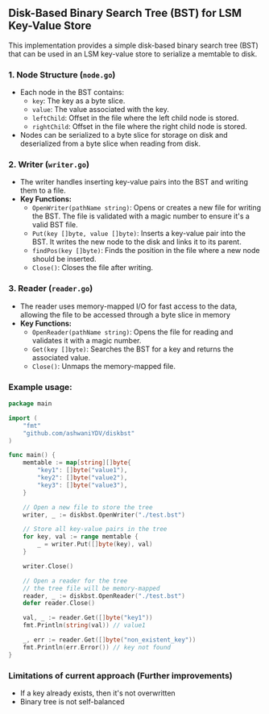 ## Disk-Based Binary Search Tree (BST) for LSM Key-Value Store

This implementation provides a simple disk-based binary search tree (BST) that can be used in an LSM key-value store to serialize a memtable to disk. 

### 1. Node Structure (`node.go`)
- Each node in the BST contains:
    - `key`: The key as a byte slice.
    - `value`: The value associated with the key.
    - `leftChild`: Offset in the file where the left child node is stored.
    - `rightChild`: Offset in the file where the right child node is stored.
- Nodes can be serialized to a byte slice for storage on disk and deserialized from a byte slice when reading from disk.

### 2. Writer (`writer.go`)
- The writer handles inserting key-value pairs into the BST and writing them to a file.
- **Key Functions:**
    - `OpenWriter(pathName string)`: Opens or creates a new file for writing the BST. The file is validated with a magic number to ensure it's a valid BST file.
    - `Put(key []byte, value []byte)`: Inserts a key-value pair into the BST. It writes the new node to the disk and links it to its parent.
    - `findPos(key []byte)`: Finds the position in the file where a new node should be inserted.
    - `Close()`: Closes the file after writing.

### 3. Reader (`reader.go`)
- The reader uses memory-mapped I/O for fast access to the data, allowing the file to be accessed through a byte slice in memory
- **Key Functions:**
    - `OpenReader(pathName string)`: Opens the file for reading and validates it with a magic number.
    - `Get(key []byte)`: Searches the BST for a key and returns the associated value.
    - `Close()`: Unmaps the memory-mapped file.

### Example usage:

``` go
package main

import (
	"fmt"
	"github.com/ashwaniYDV/diskbst"
)

func main() {
	memtable := map[string][]byte{
		"key1": []byte("value1"),
		"key2": []byte("value2"),
		"key3": []byte("value3"),
	}

	// Open a new file to store the tree
	writer, _ := diskbst.OpenWriter("./test.bst")

	// Store all key-value pairs in the tree
	for key, val := range memtable {
		_ = writer.Put([]byte(key), val)
	}

	writer.Close()

	// Open a reader for the tree
	// the tree file will be memory-mapped
	reader, _ := diskbst.OpenReader("./test.bst")
	defer reader.Close()

	val, _ := reader.Get([]byte("key1"))
	fmt.Println(string(val)) // value1

	_, err := reader.Get([]byte("non_existent_key"))
	fmt.Println(err.Error()) // key not found
}
```

### Limitations of current approach (Further improvements)
* If a key already exists, then it's not overwritten
* Binary tree is not self-balanced